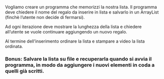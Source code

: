 Vogliamo creare un programma che memorizzi la nostra lista. Il programma deve chiedere il nome del regalo da inserire in lista e salvarlo in un ArrayList (finchè l’utente non decide di fermarsi).

Ad ogni iterazione deve mostrare la lunghezza della lista e chiedere all’utente se vuole continuare aggiungendo un nuovo regalo.

Al termine dell’inserimento ordinare la lista e stampare a video la lista ordinata.

### Bonus: Salvare la lista su file e recuperarla quando si avvia il programma, in modo da aggiungere i nuovi elementi in coda a quelli già scritti.
